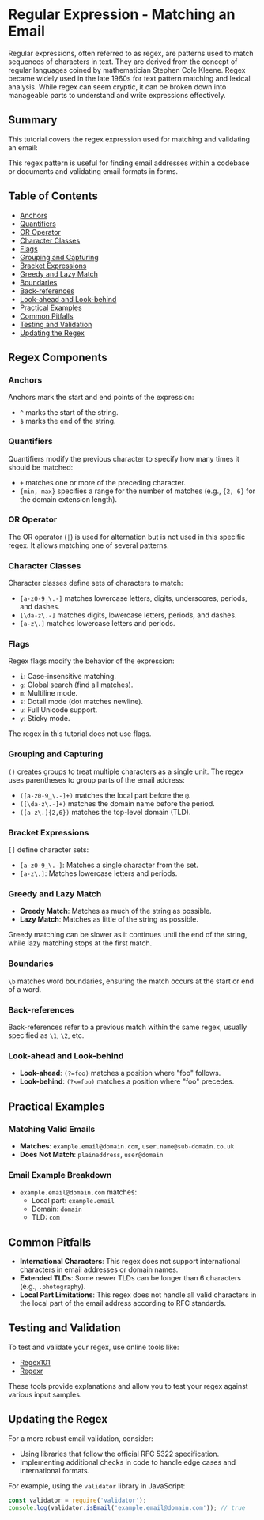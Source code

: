 # Regular Expression - Matching an Email

Regular expressions, often referred to as regex, are patterns used to match sequences of characters in text. They are derived from the concept of regular languages coined by mathematician Stephen Cole Kleene. Regex became widely used in the late 1960s for text pattern matching and lexical analysis. While regex can seem cryptic, it can be broken down into manageable parts to understand and write expressions effectively.

## Summary

This tutorial covers the regex expression used for matching and validating an email:

This regex pattern is useful for finding email addresses within a codebase or documents and validating email formats in forms.

## Table of Contents

- [Anchors](#anchors)
- [Quantifiers](#quantifiers)
- [OR Operator](#or-operator)
- [Character Classes](#character-classes)
- [Flags](#flags)
- [Grouping and Capturing](#grouping-and-capturing)
- [Bracket Expressions](#bracket-expressions)
- [Greedy and Lazy Match](#greedy-and-lazy-match)
- [Boundaries](#boundaries)
- [Back-references](#back-references)
- [Look-ahead and Look-behind](#look-ahead-and-look-behind)
- [Practical Examples](#practical-examples)
- [Common Pitfalls](#common-pitfalls)
- [Testing and Validation](#testing-and-validation)
- [Updating the Regex](#updating-the-regex)

## Regex Components

### Anchors

Anchors mark the start and end points of the expression:
- `^` marks the start of the string.
- `$` marks the end of the string.

### Quantifiers

Quantifiers modify the previous character to specify how many times it should be matched:
- `+` matches one or more of the preceding character.
- `{min, max}` specifies a range for the number of matches (e.g., `{2, 6}` for the domain extension length).

### OR Operator

The OR operator (`|`) is used for alternation but is not used in this specific regex. It allows matching one of several patterns.

### Character Classes

Character classes define sets of characters to match:
- `[a-z0-9_\.-]` matches lowercase letters, digits, underscores, periods, and dashes.
- `[\da-z\.-]` matches digits, lowercase letters, periods, and dashes.
- `[a-z\.]` matches lowercase letters and periods.

### Flags

Regex flags modify the behavior of the expression:
- `i`: Case-insensitive matching.
- `g`: Global search (find all matches).
- `m`: Multiline mode.
- `s`: Dotall mode (dot matches newline).
- `u`: Full Unicode support.
- `y`: Sticky mode.

The regex in this tutorial does not use flags.

### Grouping and Capturing

`()` creates groups to treat multiple characters as a single unit. The regex uses parentheses to group parts of the email address:
- `([a-z0-9_\.-]+)` matches the local part before the `@`.
- `([\da-z\.-]+)` matches the domain name before the period.
- `([a-z\.]{2,6})` matches the top-level domain (TLD).

### Bracket Expressions

`[]` define character sets:
- `[a-z0-9_\.-]`: Matches a single character from the set.
- `[a-z\.]`: Matches lowercase letters and periods.

### Greedy and Lazy Match

- **Greedy Match**: Matches as much of the string as possible.
- **Lazy Match**: Matches as little of the string as possible. 

Greedy matching can be slower as it continues until the end of the string, while lazy matching stops at the first match.

### Boundaries

`\b` matches word boundaries, ensuring the match occurs at the start or end of a word.

### Back-references

Back-references refer to a previous match within the same regex, usually specified as `\1`, `\2`, etc.

### Look-ahead and Look-behind

- **Look-ahead**: `(?=foo)` matches a position where "foo" follows.
- **Look-behind**: `(?<=foo)` matches a position where "foo" precedes.

## Practical Examples

### Matching Valid Emails
- **Matches**: `example.email@domain.com`, `user.name@sub-domain.co.uk`
- **Does Not Match**: `plainaddress`, `user@domain`

### Email Example Breakdown
- `example.email@domain.com` matches:
  - Local part: `example.email`
  - Domain: `domain`
  - TLD: `com`

## Common Pitfalls

- **International Characters**: This regex does not support international characters in email addresses or domain names.
- **Extended TLDs**: Some newer TLDs can be longer than 6 characters (e.g., `.photography`).
- **Local Part Limitations**: This regex does not handle all valid characters in the local part of the email address according to RFC standards.

## Testing and Validation

To test and validate your regex, use online tools like:
- [Regex101](https://regex101.com/)
- [Regexr](https://regexr.com/)

These tools provide explanations and allow you to test your regex against various input samples.

## Updating the Regex

For a more robust email validation, consider:
- Using libraries that follow the official RFC 5322 specification.
- Implementing additional checks in code to handle edge cases and international formats.

For example, using the `validator` library in JavaScript:
```javascript
const validator = require('validator');
console.log(validator.isEmail('example.email@domain.com')); // true
